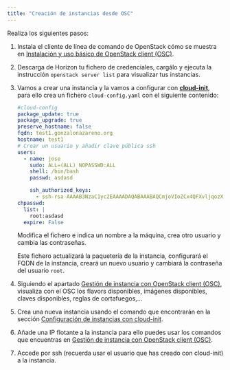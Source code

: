 ```yaml
---
title: "Creación de instancias desde OSC"
---
```


Realiza los siguientes pasos:

1. Instala el cliente de línea de comando de OpenStack cómo se muestra en [Instalación y uso básico de OpenStack client (OSC)](https://github.com/josedom24/curso_openstack_ies/blob/main/modulo1/osc.md).
2. Descarga de Horizon tu fichero de credenciales, cargálo y ejecuta la instrucción `openstack server list` para visualizar tus instancias.
3. Vamos a crear una instancia y la vamos a configurar con [**cloud-init**](https://github.com/josedom24/curso_openstack_ies/blob/main/modulo3/cloudinit.md), para ello crea un fichero `cloud-config.yaml` con el siguiente contenido:

	```yaml
	#cloud-config
	package_update: true
	package_upgrade: true
	preserve_hostname: false
	fqdn: test1.gonzalonazareno.org
	hostname: test1
	# Crear un usuario y añadir clave pública ssh
	users:
	  - name: jose
	    sudo: ALL=(ALL) NOPASSWD:ALL
	    shell: /bin/bash
	    passwd: asdasd
	
	    ssh_authorized_keys:
	      - ssh-rsa AAAAB3NzaC1yc2EAAAADAQABAAABAQCmjoVIoZCx4QFXvljqozXGqxxlSvO7V2aizqyPgMfGqnyl0J9YXo6zrcWYwyWMnMdRdwYZgHqfiiFCUn2QDm6ZuzC4Lcx0K3ZwO2lgL4XaATykVLneHR1ib6RNroFcClN69cxWsdwQW6dpjpiBDXf8m6/qxVP3EHwUTsP8XaOV7WkcCAqfYAMvpWLISqYme6e+6ZGJUIPkDTxavu5JTagDLwY+py1WB53eoDWsG99gmvyit2O1Eo+jRWN+mgRHIxJTrFtLS6o4iWeshPZ6LvCZ/Pum12Oj4B4bjGSHzrKjHZgTwhVJ/LDq3v71/PP4zaI3gVB9ZalemSxqomgbTlnT
	chpasswd:
	  list: |
	    root:asdasd
	  expire: False
	 ```

	 Modifica el fichero e indica un nombre a la máquina, crea otro usuario y cambia las contraseñas. 

	 Este fichero actualizará la paquetería de la instancia, configurará el FQDN de la instancia, creará un nuevo usuario y cambiará la contraseña del usuario `root`.

4. Siguiendo el apartado [Gestión de instancia con OpenStack client (OSC)](https://github.com/josedom24/curso_openstack_ies/blob/main/modulo3/osc_nova.md), visualiza con el OSC los flavors disponibles, imágenes disponibles, claves disponibles, reglas de cortafuegos,...
5. Crea una nueva instancia usando el comando que encontrarán en la sección [Configuración de instancias con cloud-init](https://github.com/josedom24/curso_openstack_ies/blob/main/modulo1/osc.md).
6. Añade una IP flotante a la instancia para ello puedes usar los comandos que encuentras en [Gestión de instancia con OpenStack client (OSC)](https://github.com/josedom24/curso_openstack_ies/blob/main/modulo3/osc_nova.md).
7. Accede por ssh (recuerda usar el usuario que has creado con cloud-init) a la instancia.

